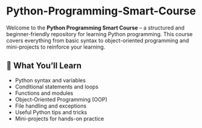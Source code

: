 # Python-Programming-Smart-Course

Welcome to the **Python Programming Smart Course** – a structured and beginner-friendly repository for learning Python programming. This course covers everything from basic syntax to object-oriented programming and mini-projects to reinforce your learning.

## 📘 What You’ll Learn

- Python syntax and variables  
- Conditional statements and loops  
- Functions and modules  
- Object-Oriented Programming (OOP)  
- File handling and exceptions  
- Useful Python tips and tricks  
- Mini-projects for hands-on practice  


